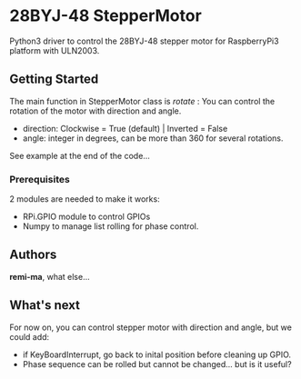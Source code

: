 # 28BYJ-48 StepperMotor

Python3 driver to control the 28BYJ-48 stepper motor for RaspberryPi3 platform with ULN2003.

## Getting Started

The main function in StepperMotor class is *rotate* : You can control the rotation of the motor with direction and angle.
* direction: Clockwise = True (default) | Inverted = False
* angle: integer in degrees, can be more than 360 for several rotations.

See example at the end of the code...

### Prerequisites

2 modules are needed to make it works:
* RPi.GPIO module to control GPIOs
* Numpy to manage list rolling for phase control.

## Authors

**remi-ma**, what else... 

## What's next

For now on, you can control stepper motor with direction and angle, but we could add:
* if KeyBoardInterrupt, go back to inital position before cleaning up GPIO.
* Phase sequence can be rolled but cannot be changed... but is it useful?

